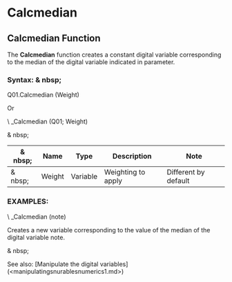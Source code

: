 # Calcmedian

## Calcmedian Function

The **Calcmedian** function creates a constant digital variable corresponding to the median of the digital variable indicated in parameter.

### Syntax: & nbsp;

Q01.Calcmedian (Weight)

Or

\ _Calcmedian (Q01; Weight)

& nbsp;

|& nbsp;|**Name** |**Type** |**Description** |**Note** |
|--- |--- |--- |--- |--- |
|& nbsp;|Weight |Variable |Weighting to apply |Different by default |

### EXAMPLES:

\ _Calcmedian (note)

Creates a new variable corresponding to the value of the median of the digital variable note.

& nbsp;

See also: [Manipulate the digital variables] (<manipulatingsnurablesnumerics1.md>)